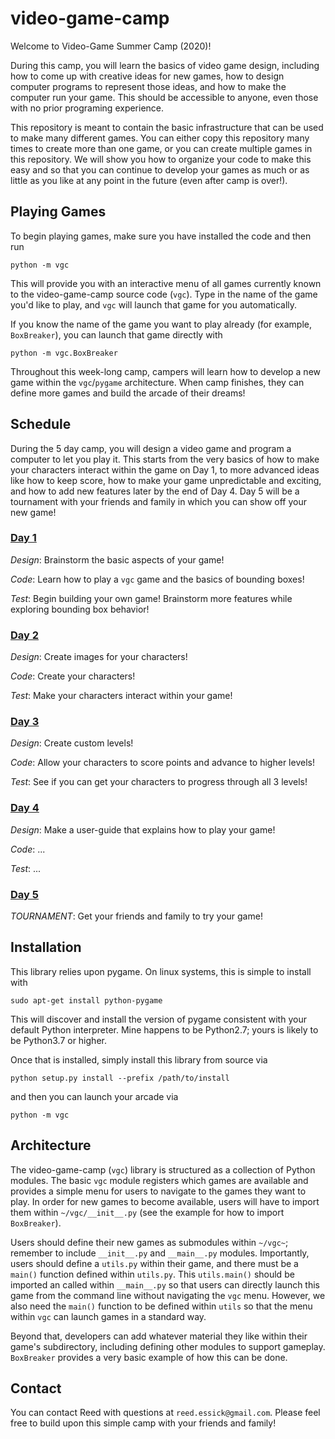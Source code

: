 # video-game-camp

Welcome to Video-Game Summer Camp (2020)!

During this camp, you will learn the basics of video game design, including how to come up with creative ideas for new games, how to design computer programs to represent those ideas, and how to make the computer run your game.
This should be accessible to anyone, even those with no prior programing experience.

This repository is meant to contain the basic infrastructure that can be used to make many different games.
You can either copy this repository many times to create more than one game, or you can create multiple games in this repository.
We will show you how to organize your code to make this easy and so that you can continue to develop your games as much or as little as you like at any point in the future (even after camp is over!).

## Playing Games

To begin playing games, make sure you have installed the code and then run
```
python -m vgc
```
This will provide you with an interactive menu of all games currently known to the video-game-camp source code (`vgc`).
Type in the name of the game you'd like to play, and `vgc` will launch that game for you automatically.

If you know the name of the game you want to play already (for example, `BoxBreaker`), you can launch that game directly with
```
python -m vgc.BoxBreaker
```

Throughout this week-long camp, campers will learn how to develop a new game within the `vgc`/`pygame` architecture.
When camp finishes, they can define more games and build the arcade of their dreams!

## Schedule

During the 5 day camp, you will design a video game and program a computer to let you play it.
This starts from the very basics of how to make your characters interact within the game on Day 1, to more advanced ideas like how to keep score, how to make your game unpredictable and exciting, and how to add new features later by the end of Day 4.
Day 5 will be a tournament with your friends and family in which you can show off your new game!

### [Day 1](day1/)

*Design*: Brainstorm the basic aspects of your game!

*Code*: Learn how to play a `vgc` game and the basics of bounding boxes!

*Test*: Begin building your own game! Brainstorm more features while exploring bounding box behavior!

### [Day 2](day2/)

*Design*: Create images for your characters!

*Code*: Create your characters!

*Test*: Make your characters interact within your game!

### [Day 3](day3/)

*Design*: Create custom levels!

*Code*: Allow your characters to score points and advance to higher levels!

*Test*: See if you can get your characters to progress through all 3 levels!

### [Day 4](day4/)

*Design*: Make a user-guide that explains how to play your game!

*Code*: ...

*Test*: ...

### [Day 5](day5/)

*TOURNAMENT*: Get your friends and family to try your game!

## Installation

This library relies upon pygame. On linux systems, this is simple to install with
```
sudo apt-get install python-pygame
```
This will discover and install the version of pygame consistent with your default Python interpreter. Mine happens to be Python2.7; yours is likely to be Python3.7 or higher.

Once that is installed, simply install this library from source via
```
python setup.py install --prefix /path/to/install
```
and then you can launch your arcade via
```
python -m vgc
```

## Architecture

The video-game-camp (`vgc`) library is structured as a collection of Python modules.
The basic `vgc` module registers which games are available and provides a simple menu for users to navigate to the games they want to play.
In order for new games to become available, users will have to import them within `~/vgc/__init__.py` (see the example for how to import `BoxBreaker`).

Users should define their new games as submodules within `~/vgc~`; remember to include `__init__.py` and `__main__.py` modules.
Importantly, users should define a `utils.py` within their game, and there must be a `main()` function defined within `utils.py`.
This `utils.main()` should be imported an called within `__main__.py` so that users can directly launch this game from the command line without navigating the `vgc` menu.
However, we also need the `main()` function to be defined within `utils` so that the menu within `vgc` can launch games in a standard way.

Beyond that, developers can add whatever material they like within their game's subdirectory, including defining other modules to support gameplay.
`BoxBreaker` provides a very basic example of how this can be done.

## Contact

You can contact Reed with questions at `reed.essick@gmail.com`.
Please feel free to build upon this simple camp with your friends and family!

